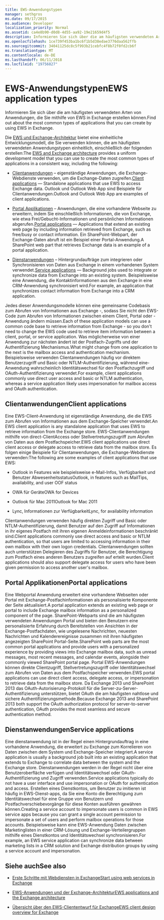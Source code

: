 ```yaml
---
title: EWS-Anwendungstypen
manager: sethgros
ms.date: 09/17/2015
ms.audience: Developer
localization_priority: Normal
ms.assetid: ca4e8b90-d0d8-4d55-aa92-19e21659d4f5
description: Informieren Sie sich über die am häufigsten verwendeten Arten von Anwendungen, die Sie mithilfe von EWS in Exchange erstellen können.
ms.openlocfilehash: 1ce739f453ba1bc6f1b5d38edae3776daa562ffb
ms.sourcegitcommit: 34041125dc8c5f993b21cebfc4f8b72f0fd2cb6f
ms.translationtype: MT
ms.contentlocale: de-DE
ms.lasthandoff: 06/11/2018
ms.locfileid: "19756827"
---
```

# <a name="ews-application-types"></a><span data-ttu-id="1e314-103">EWS-Anwendungstypen</span><span class="sxs-lookup"><span data-stu-id="1e314-103">EWS application types</span></span>

<span data-ttu-id="1e314-104">Informieren Sie sich über die am häufigsten verwendeten Arten von Anwendungen, die Sie mithilfe von EWS in Exchange erstellen können.</span><span class="sxs-lookup"><span data-stu-id="1e314-104">Find out about the most common types of applications that you can create by using EWS in Exchange.</span></span>
  
<span data-ttu-id="1e314-105">Die [EWS und Exchange-Architektur](ews-applications-and-the-exchange-architecture.md) bietet eine einheitliche Entwicklungsmodell, die Sie verwenden können, die am häufigsten verwendeten Anwendungstypen einheitlich, einschließlich der folgenden erstellen:</span><span class="sxs-lookup"><span data-stu-id="1e314-105">The [EWS and Exchange architecture](ews-applications-and-the-exchange-architecture.md) provides a uniform development model that you can use to create the most common types of applications in a consistent way, including the following:</span></span> 
  
- <span data-ttu-id="1e314-106">[Clientanwendungen](#bk_clientapps) – eigenständige Anwendungen, die Exchange-Webdienste verwenden, um die Exchange-Daten zugreifen.</span><span class="sxs-lookup"><span data-stu-id="1e314-106">[Client applications](#bk_clientapps) — Standalone applications that use EWS to access Exchange data.</span></span> <span data-ttu-id="1e314-107">Outlook und Outlook Web App sind Beispiele für Clientanwendungen.</span><span class="sxs-lookup"><span data-stu-id="1e314-107">Outlook and Outlook Web App are examples of client applications.</span></span> 
    
- <span data-ttu-id="1e314-108">[Portal Applikationen](#bk_portalapps) – Anwendungen, die eine vorhandene Webseite zu erweitern, indem Sie einschließlich Informationen, die von Exchange, wie etwa Frei/Gebucht-Informationen und persönlichen Informationen abgerufen.</span><span class="sxs-lookup"><span data-stu-id="1e314-108">[Portal applications](#bk_portalapps) — Applications that extend an existing web page by including information retrieved from Exchange, such as free/busy or contact information.</span></span> <span data-ttu-id="1e314-109">Ein SharePoint-Webpart, der Exchange-Daten abruft ist ein Beispiel einer Portal-Anwendung.</span><span class="sxs-lookup"><span data-stu-id="1e314-109">A SharePoint web part that retrieves Exchange data is an example of a portal application.</span></span> 
    
- <span data-ttu-id="1e314-110">[Dienstanwendungen](#bk_serviceapps) – Hintergrundaufträge zum integrieren oder Synchronisieren von Daten aus Exchange in einem vorhandenen System verwendet.</span><span class="sxs-lookup"><span data-stu-id="1e314-110">[Service applications](#bk_serviceapps) — Background jobs used to integrate or synchronize data from Exchange into an existing system.</span></span> <span data-ttu-id="1e314-111">Beispielsweise eine Anwendung, die Kontaktinformationen aus den Exchange in eine CRM-Anwendung synchronisiert wird.</span><span class="sxs-lookup"><span data-stu-id="1e314-111">For example, an application that synchronizes contact information from Exchange into a CRM application.</span></span> 
    
<span data-ttu-id="1e314-112">Jedes dieser Anwendungsmodelle können eine gemeinsame Codebasis zum Abrufen von Informationen aus Exchange -, sodass Sie nicht den EWS-Code zum Abrufen von Informationen zwischen einem Client, Portal oder -Anwendung ändern müssen.</span><span class="sxs-lookup"><span data-stu-id="1e314-112">Each of these application models can use a common code base to retrieve information from Exchange - so you don't need to change the EWS code used to retrieve item information between a client, portal, or service application.</span></span> <span data-ttu-id="1e314-113">Was möglicherweise von einer Anwendung zur nächsten ändert ist der Postfach-Zugriffs und der Authentifizierung Mechanismus.</span><span class="sxs-lookup"><span data-stu-id="1e314-113">What might change from one application to the next is the mailbox access and authentication mechanism.</span></span> <span data-ttu-id="1e314-114">Beispielsweise verwenden Clientanwendungen häufig vor direktem Benutzerzugriff und Basic oder NTLM-Authentifizierung, während eine-Anwendung wahrscheinlich Identitätswechsel für den Postfachzugriff und OAuth-Authentifizierung verwendet.</span><span class="sxs-lookup"><span data-stu-id="1e314-114">For example, client applications commonly use direct user access and basic or NTLM authentication, whereas a service application likely uses impersonation for mailbox access and OAuth authentication.</span></span>
  
## <a name="client-applications"></a><span data-ttu-id="1e314-115">Clientanwendungen</span><span class="sxs-lookup"><span data-stu-id="1e314-115">Client applications</span></span>
<span data-ttu-id="1e314-116"><a name="bk_clientapps"> </a></span><span class="sxs-lookup"><span data-stu-id="1e314-116"></span></span>

<span data-ttu-id="1e314-117">Eine EWS-Client-Anwendung ist eigenständige Anwendung, die die EWS zum Abrufen von Informationen aus dem Exchange-Speicher verwendet.</span><span class="sxs-lookup"><span data-stu-id="1e314-117">An EWS client application is any standalone application that uses EWS to retrieve information from the Exchange store.</span></span> <span data-ttu-id="1e314-118">EWS-Clientanwendungen mithilfe von direct-ClientAccess oder Stellvertretungszugriff zum Abrufen von Daten aus dem Postfachspeicher.</span><span class="sxs-lookup"><span data-stu-id="1e314-118">EWS client applications use direct client access or delegate access to retrieve data from the mailbox store.</span></span> <span data-ttu-id="1e314-119">Es folgen einige Beispiele für Clientanwendungen, die Exchange-Webdienste verwenden:</span><span class="sxs-lookup"><span data-stu-id="1e314-119">The following are some examples of client applications that use EWS:</span></span>
  
- <span data-ttu-id="1e314-120">Outlook in Features wie beispielsweise e-Mail-Infos, Verfügbarkeit und Benutzer Abwesenheitsstatus</span><span class="sxs-lookup"><span data-stu-id="1e314-120">Outlook, in features such as MailTips, availability, and user OOF status</span></span>
    
- <span data-ttu-id="1e314-121">OWA für Geräte</span><span class="sxs-lookup"><span data-stu-id="1e314-121">OWA for Devices</span></span>
    
- <span data-ttu-id="1e314-122">Outlook für Mac 2011</span><span class="sxs-lookup"><span data-stu-id="1e314-122">Outlook for Mac 2011</span></span>
    
- <span data-ttu-id="1e314-123">Lync, Informationen zur Verfügbarkeit</span><span class="sxs-lookup"><span data-stu-id="1e314-123">Lync, for availability information</span></span>
    
<span data-ttu-id="1e314-124">Clientanwendungen verwenden häufig direkten Zugriff und Basic oder NTLM-Authentifizierung, damit Benutzer auf den Zugriff auf Informationen in ihr eigenes Postfach mit ihren eigenen Anmeldeinformationen beschränkt sind.</span><span class="sxs-lookup"><span data-stu-id="1e314-124">Client applications commonly use direct access and basic or NTLM authentication, so that users are limited to accessing information in their own mailbox with their own logon credentials.</span></span> <span data-ttu-id="1e314-125">Clientanwendungen sollten auch unterstützen Delegieren des Zugriffs für Benutzer, die Berechtigung zum Postfach eines anderen Benutzers zugreifen auf erteilt wurden.</span><span class="sxs-lookup"><span data-stu-id="1e314-125">Client applications should also support delegate access for users who have been given permission to access another user's mailbox.</span></span>
  
## <a name="portal-applications"></a><span data-ttu-id="1e314-126">Portal Applikationen</span><span class="sxs-lookup"><span data-stu-id="1e314-126">Portal applications</span></span>
<span data-ttu-id="1e314-127"><a name="bk_portalapps"> </a></span><span class="sxs-lookup"><span data-stu-id="1e314-127"></span></span>

<span data-ttu-id="1e314-128">Eine Webportal Anwendung erweitert eine vorhandene Webseiten oder Portal mit Exchange-Postfachinformationen als personalisierte Komponente der Seite aktualisiert.</span><span class="sxs-lookup"><span data-stu-id="1e314-128">A portal application extends an existing web page or portal to include Exchange mailbox information as a personalized component of the page.</span></span> <span data-ttu-id="1e314-129">SharePoint-Webparts sind die am häufigsten verwendeten Anwendungen Portal und bieten den Benutzern eine personalisierte Erfahrung durch Bereitstellen von Ansichten in der Exchange-Postfachdaten, wie ungelesene Nachrichten, neuesten Nachrichten und Kalenderereignisse zusammen mit ihren häufigsten angezeigten SharePoint Portal-Seite.</span><span class="sxs-lookup"><span data-stu-id="1e314-129">SharePoint web parts are the most common portal applications and provide users with a personalized experience by providing views into Exchange mailbox data, such as unread messages, most recent messages, and calendar events, alongside their commonly viewed SharePoint portal page.</span></span> <span data-ttu-id="1e314-130">Portal EWS-Anwendungen können direkte Clientzugriff, Stellvertretungszugriff oder Identitätswechsel zum Abrufen von Daten aus dem Postfachspeicher verwenden.</span><span class="sxs-lookup"><span data-stu-id="1e314-130">EWS portal applications can use direct client access, delegate access, or impersonation to retrieve data from the mailbox store.</span></span> <span data-ttu-id="1e314-131">Da Exchange 2013 und SharePoint 2013 das OAuth-Autorisierung-Protokoll für die Server-zu-Server-Authentifizierung unterstützen, bietet OAuth die am häufigsten nahtlose und sichere Authentifizierungsmethode.</span><span class="sxs-lookup"><span data-stu-id="1e314-131">Because Exchange 2013 and SharePoint 2013 both support the OAuth authorization protocol for server-to-server authentication, OAuth provides the most seamless and secure authentication method.</span></span>
  
## <a name="service-applications"></a><span data-ttu-id="1e314-132">Dienstanwendungen</span><span class="sxs-lookup"><span data-stu-id="1e314-132">Service applications</span></span>
<span data-ttu-id="1e314-133"><a name="bk_serviceapps"> </a></span><span class="sxs-lookup"><span data-stu-id="1e314-133"></span></span>

<span data-ttu-id="1e314-134">Eine dienstanwendung ist in der Regel einen Hintergrundauftrag in eine vorhandene Anwendung, die erweitert zu Exchange zum Korrelieren von Daten zwischen dem System und Exchange-Speicher integriert.</span><span class="sxs-lookup"><span data-stu-id="1e314-134">A service application is usually a background job built into an existing application that extends to Exchange to correlate data between the system and the Exchange store.</span></span> <span data-ttu-id="1e314-135">Dienstanwendungen werden in der Regel nicht über eine Benutzeroberfläche verfügen und Identitätswechsel oder OAuth-Authentifizierung und Zugriff verwenden.</span><span class="sxs-lookup"><span data-stu-id="1e314-135">Service applications typically do not have a user interface and use impersonation or OAuth for authentication and access.</span></span> <span data-ttu-id="1e314-136">Erstellen eines Dienstkontos, um Benutzer zu imitieren ist häufig in EWS-Dienst-apps, da Sie eine Konto die Berechtigung zum Identitätswechsel für eine Gruppe von Benutzern und Postfachverschiebevorgänge für diese Konten ausführen gewähren können.</span><span class="sxs-lookup"><span data-stu-id="1e314-136">Creating a service account to impersonate users is common in EWS service apps because you can grant a single account permission to impersonate a set of users and perform mailbox operations for those accounts.</span></span> <span data-ttu-id="1e314-137">Beispielsweise kann eine EWS-Anwendung Daten zwischen Marketinglisten in einer CRM-Lösung und Exchange-Verteilergruppen mithilfe eines Dienstkontos und Identitätswechsel synchronisieren.</span><span class="sxs-lookup"><span data-stu-id="1e314-137">For example, an EWS service application can synchronize data between marketing lists in a CRM solution and Exchange distribution groups by using a service account and impersonation.</span></span>
  
## <a name="see-also"></a><span data-ttu-id="1e314-138">Siehe auch</span><span class="sxs-lookup"><span data-stu-id="1e314-138">See also</span></span>


- [<span data-ttu-id="1e314-139">Erste Schritte mit Webdiensten in Exchange</span><span class="sxs-lookup"><span data-stu-id="1e314-139">Start using web services in Exchange</span></span>](start-using-web-services-in-exchange.md)
    
- [<span data-ttu-id="1e314-140">EWS-Anwendungen und der Exchange-Architektur</span><span class="sxs-lookup"><span data-stu-id="1e314-140">EWS applications and the Exchange architecture</span></span>](ews-applications-and-the-exchange-architecture.md)
    
- [<span data-ttu-id="1e314-141">Übersicht über den EWS-Cliententwurf für Exchange</span><span class="sxs-lookup"><span data-stu-id="1e314-141">EWS client design overview for Exchange</span></span>](ews-client-design-overview-for-exchange.md)
    

